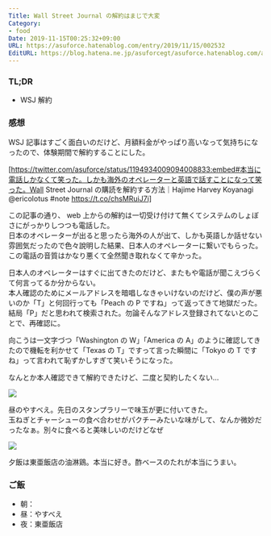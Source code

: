 ```yaml
---
Title: Wall Street Journal の解約はまじで大変
Category:
- food
Date: 2019-11-15T00:25:32+09:00
URL: https://asuforce.hatenablog.com/entry/2019/11/15/002532
EditURL: https://blog.hatena.ne.jp/asuforcegt/asuforce.hatenablog.com/atom/entry/26006613466088580
---
```


### TL;DR

- WSJ 解約

###  感想

WSJ 記事はすごく面白いのだけど、月額料金がやっぱり高いなって気持ちになったので、体験期間で解約することにした。

[https://twitter.com/asuforce/status/1194934009094008833:embed#本当に電話しかなくて笑った。しかも海外のオペレーターと英語で話すことになって笑った。Wall Street Journal の購読を解約する方法｜Hajime Harvey Koyanagi @ericolotus #note  https://t.co/chsMRuiJ7i]

この記事の通り、 web 上からの解約は一切受け付けて無くてシステムのしょぼさにがっかりしつつも電話した。  
日本のオペレーターが出ると思ったら海外の人が出て、しかも英語しか話せない雰囲気だったので色々說明した結果、日本人のオペレーターに繋いでもらった。この電話の音質はかなり悪くて全然聞き取れなくて辛かった。

日本人のオペレーターはすぐに出てきたのだけど、またもや電話が聞こえづらくて何言ってるか分からない。  
本人確認のためにメールアドレスを暗唱しなきゃいけないのだけど、僕の声が悪いのか「T」と何回行っても「Peach の P ですね」って返ってきて地獄だった。結局「P」だと思われて検索された。勿論そんなアドレス登録されてないとのことで、再確認に。

向こうは一文字づつ「Washington の W」「America の A」のように確認してきたので機転を利かせて「Texas の T」ですって言った瞬間に「Tokyo の T ですね」って言われて恥ずかしすぎて笑いそうになった。

なんとか本人確認できて解約できたけど、二度と契約したくない...

<span itemtype="http://schema.org/Photograph" itemscope="itemscope"><img class="magnifiable" src="https://cdn-ak.f.st-hatena.com/images/fotolife/a/asuforcegt/20200807/20200807140732.jpg" itemprop="image"></span>

昼のやすべえ。先日のスタンプラリーで味玉が更に付いてきた。  
玉ねぎとチャーシューの食べ合わせがパクチーみたいな味がして、なんか微妙だったなぁ。別々に食べると美味しいのだけどなぜ

<span itemtype="http://schema.org/Photograph" itemscope="itemscope"><img class="magnifiable" src="https://cdn-ak.f.st-hatena.com/images/fotolife/a/asuforcegt/20200807/20200807140740.jpg" itemprop="image"></span>

夕飯は東亜飯店の油淋鶏。本当に好き。酢ベースのたれが本当にうまい。


### ご飯

- 朝：
- 昼：やすべえ
- 夜：東亜飯店
